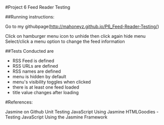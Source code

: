 #Project 6 Feed Reader Testing

##Running instructions:

Go to my githubpage(http://mahoneyz.github.io/P6_Feed-Reader-Testing/)

Click on hamburger menu icon to unhide then click again hide menu
Select/click a menu option to change the feed information

##Tests Conducted are

* RSS Feed is defined
* RSS URLs are defined
* RSS names are defined
* menu is hidden by default
* menu's visibility toggles when clicked
* there is at least one feed loaded
* title value changes after loading


#References:

Jasmine on Github
Unit Testing JavaScript Using Jasmine
HTMLGoodies - Testing JavaScript Using the Jasmine Framework
